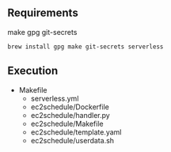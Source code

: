 ## Requirements
make
gpg
git-secrets
```
brew install gpg make git-secrets serverless
```
## Execution

* Makefile 
  * serverless.yml
  * ec2schedule/Dockerfile
  * ec2schedule/handler.py
  * ec2schedule/Makefile
  * ec2schedule/template.yaml
  * ec2schedule/userdata.sh 